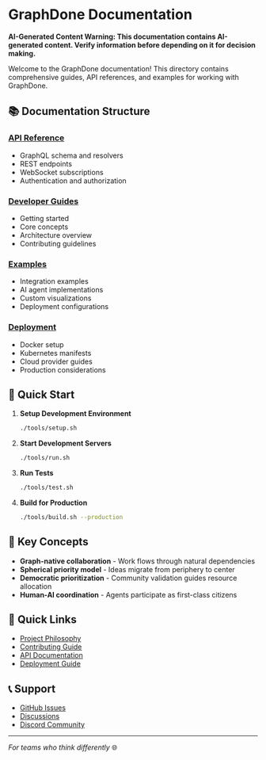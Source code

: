 # GraphDone Documentation

**AI-Generated Content Warning: This documentation contains AI-generated content. Verify information before depending on it for decision making.**

Welcome to the GraphDone documentation! This directory contains comprehensive guides, API references, and examples for working with GraphDone.

## 📚 Documentation Structure

### [API Reference](./api/)
- GraphQL schema and resolvers
- REST endpoints
- WebSocket subscriptions
- Authentication and authorization

### [Developer Guides](./guides/)
- Getting started
- Core concepts
- Architecture overview
- Contributing guidelines

### [Examples](./examples/)
- Integration examples
- AI agent implementations
- Custom visualizations
- Deployment configurations

### [Deployment](./deployment/)
- Docker setup
- Kubernetes manifests
- Cloud provider guides
- Production considerations

## 🚀 Quick Start

1. **Setup Development Environment**
   ```bash
   ./tools/setup.sh
   ```

2. **Start Development Servers**
   ```bash
   ./tools/run.sh
   ```

3. **Run Tests**
   ```bash
   ./tools/test.sh
   ```

4. **Build for Production**
   ```bash
   ./tools/build.sh --production
   ```

## 📖 Key Concepts

- **Graph-native collaboration** - Work flows through natural dependencies
- **Spherical priority model** - Ideas migrate from periphery to center
- **Democratic prioritization** - Community validation guides resource allocation
- **Human-AI coordination** - Agents participate as first-class citizens

## 🔗 Quick Links

- [Project Philosophy](../philosophy.md)
- [Contributing Guide](./guides/contributing.md)
- [API Documentation](./api/graphql.md)
- [Deployment Guide](./deployment/README.md)

## 📞 Support

- [GitHub Issues](https://github.com/your-org/graphdone/issues)
- [Discussions](https://github.com/your-org/graphdone/discussions)
- [Discord Community](https://discord.gg/graphdone)

---

*For teams who think differently* 🌐